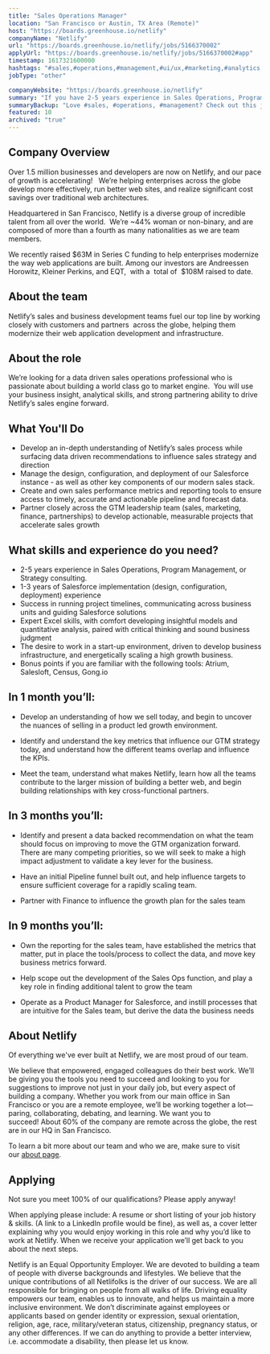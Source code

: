 ```yaml
---
title: "Sales Operations Manager"
location: "San Francisco or Austin, TX Area (Remote)"
host: "https://boards.greenhouse.io/netlify"
companyName: "Netlify"
url: "https://boards.greenhouse.io/netlify/jobs/5166370002"
applyUrl: "https://boards.greenhouse.io/netlify/jobs/5166370002#app"
timestamp: 1617321600000
hashtags: "#sales,#operations,#management,#ui/ux,#marketing,#analytics,#analysis,#finance,#office,#rest"
jobType: "other"

companyWebsite: "https://boards.greenhouse.io/netlify"
summary: "If you have 2-5 years experience in Sales Operations, Program Management or Strategy consulting, Netlify is looking for someone with your knowledge."
summaryBackup: "Love #sales, #operations, #management? Check out this job post!"
featured: 10
archived: "true"
---
```


## Company Overview

Over 1.5 million businesses and developers are now on Netlify, and our pace of growth is accelerating!   We’re helping enterprises across the globe develop more effectively, run better web sites, and realize significant cost savings over traditional web architectures. 

Headquartered in San Francisco, Netlify is a diverse group of incredible talent from all over the world.  We’re ~44% woman or non-binary, and are composed of more than a fourth as many nationalities as we are team members.

We recently raised $63M in Series C funding to help enterprises modernize the way web applications are built. Among our investors are Andreessen Horowitz, Kleiner Perkins, and EQT,  with a  total of  $108M raised to date.

## About the team

Netlify’s sales and business development teams fuel our top line by working closely with customers and partners  across the globe, helping them modernize their web application development and infrastructure.

## About the role

We’re looking for a data driven sales operations professional who is passionate about building a world class go to market engine.  You will use your business insight, analytical skills, and strong partnering ability to drive Netlify’s sales engine forward. 

## What You'll Do

*   Develop an in-depth understanding of Netlify’s sales process while surfacing data driven recommendations to influence sales strategy and direction
*   Manage the design, configuration, and deployment of our Salesforce instance - as well as other key components of our modern sales stack. 
*   Create and own sales performance metrics and reporting tools to ensure access to timely, accurate and actionable pipeline and forecast data. 
*   Partner closely across the GTM leadership team (sales, marketing, finance, partnerships) to develop actionable, measurable projects that accelerate sales growth

## What skills and experience do you need?

*   2-5 years experience in Sales Operations, Program Management, or Strategy consulting. 
*   1-3 years of Salesforce implementation (design, configuration, deployment) experience
*   Success in running project timelines, communicating across business units and guiding Salesforce solutions
*   Expert Excel skills, with comfort developing insightful models and quantitative analysis, paired with critical thinking and sound business judgment
*   The desire to work in a start-up environment, driven to develop business infrastructure, and energetically scaling a high growth business.
*   Bonus points if you are familiar with the following tools: Atrium, Salesloft, Census, Gong.io

## In 1 month you’ll:

*   Develop an understanding of how we sell today, and begin to uncover the nuances of selling in a product led growth environment. 

*   Identify and understand the key metrics that influence our GTM strategy today, and understand how the different teams overlap and influence the KPIs. 

*   Meet the team, understand what makes Netlify, learn how all the teams contribute to the larger mission of building a better web, and begin building relationships with key cross-functional partners. 

## In 3 months you’ll:

*   Identify and present a data backed recommendation on what the team should focus on improving to move the GTM organization forward. There are many competing priorities, so we will seek to make a high impact adjustment to validate a key lever for the business. 

*   Have an initial Pipeline funnel built out, and help influence targets to ensure sufficient coverage for a rapidly scaling team. 

*   Partner with Finance to influence the growth plan for the sales team

## In 9 months you’ll:

*   Own the reporting for the sales team, have established the metrics that matter, put in place the tools/process to collect the data, and move key business metrics forward. 

*   Help scope out the development of the Sales Ops function, and play a key role in finding additional talent to grow the team
*   Operate as a Product Manager for Salesforce, and instill processes that are intuitive for the Sales team, but derive the data the business needs

## About Netlify

Of everything we've ever built at Netlify, we are most proud of our team.

We believe that empowered, engaged colleagues do their best work. We’ll be giving you the tools you need to succeed and looking to you for suggestions to improve not just in your daily job, but every aspect of building a company. Whether you work from our main office in San Francisco or you are a remote employee, we’ll be working together a lot—paring, collaborating, debating, and learning. We want you to succeed! About 60% of the company are remote across the globe, the rest are in our HQ in San Francisco.

To learn a bit more about our team and who we are, make sure to visit our [about page](http://netlify.com/about).

## Applying

Not sure you meet 100% of our qualifications? Please apply anyway!

When applying please include: A resume or short listing of your job history & skills. (A link to a LinkedIn profile would be fine), as well as, a cover letter explaining why you would enjoy working in this role and why you’d like to work at Netlify. When we receive your application we’ll get back to you about the next steps.

Netlify is an Equal Opportunity Employer. We are devoted to building a team of people with diverse backgrounds and lifestyles. We believe that the unique contributions of all Netlifolks is the driver of our success. We are all responsible for bringing on people from all walks of life. Driving equality empowers our team, enables us to innovate, and helps us maintain a more inclusive environment. We don’t discriminate against employees or applicants based on gender identity or expression, sexual orientation, religion, age, race, military/veteran status, citizenship, pregnancy status, or any other differences. If we can do anything to provide a better interview, i.e. accommodate a disability, then please let us know.

